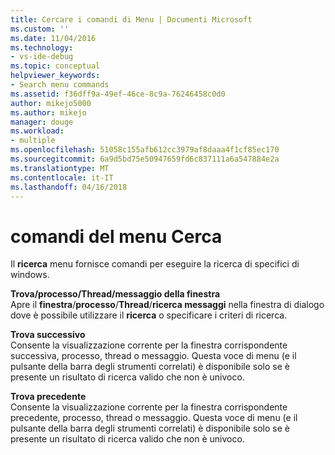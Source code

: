 ```yaml
---
title: Cercare i comandi di Menu | Documenti Microsoft
ms.custom: ''
ms.date: 11/04/2016
ms.technology:
- vs-ide-debug
ms.topic: conceptual
helpviewer_keywords:
- Search menu commands
ms.assetid: f36dff9a-49ef-46ce-8c9a-76246458c0d0
author: mikejo5000
ms.author: mikejo
manager: douge
ms.workload:
- multiple
ms.openlocfilehash: 51058c155afb612cc3979af8daaa4f1cf85ec170
ms.sourcegitcommit: 6a9d5bd75e50947659fd6c837111a6a547884e2a
ms.translationtype: MT
ms.contentlocale: it-IT
ms.lasthandoff: 04/16/2018
---
```

# <a name="search-menu-commands"></a>comandi del menu Cerca
Il **ricerca** menu fornisce comandi per eseguire la ricerca di specifici di windows.  
  
 **Trova/processo/Thread/messaggio della finestra**  
 Apre il **finestra**/**processo**/**Thread**/**ricerca messaggi** nella finestra di dialogo dove è possibile utilizzare il **ricerca** o specificare i criteri di ricerca.  
  
 **Trova successivo**  
 Consente la visualizzazione corrente per la finestra corrispondente successiva, processo, thread o messaggio. Questa voce di menu (e il pulsante della barra degli strumenti correlati) è disponibile solo se è presente un risultato di ricerca valido che non è univoco.  
  
 **Trova precedente**  
 Consente la visualizzazione corrente per la finestra corrispondente precedente, processo, thread o messaggio. Questa voce di menu (e il pulsante della barra degli strumenti correlati) è disponibile solo se è presente un risultato di ricerca valido che non è univoco.